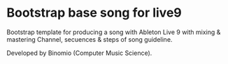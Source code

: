 Bootstrap base song for live9
=============================

Bootstrap template for producing a song with Ableton Live 9 with mixing & mastering Channel, secuences & steps of song guideline. 

Developed by Binomio (Computer Music Science). 
